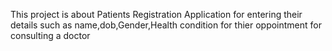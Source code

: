 This project is about Patients Registration Application for entering their details such as name,dob,Gender,Health condition for thier oppointment for consulting a doctor
